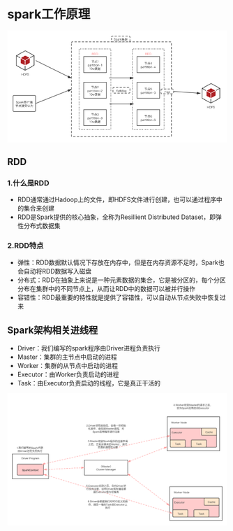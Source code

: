 # spark工作原理
![fail](img/2.1.png)

## RDD
### 1.什么是RDD
- RDD通常通过Hadoop上的文件，即HDFS文件进行创建，也可以通过程序中的集合来创建
- RDD是Spark提供的核心抽象，全称为Resillient Distributed Dataset，即弹性分布式数据集

### 2.RDD特点
- 弹性：RDD数据默认情况下存放在内存中，但是在内存资源不足时，Spark也会自动将RDD数据写入磁盘
- 分布式：RDD在抽象上来说是一种元素数据的集合，它是被分区的，每个分区分布在集群中的不同节点上，从而让RDD中的数据可以被并行操作
- 容错性：RDD最重要的特性就是提供了容错性，可以自动从节点失败中恢复过来

## Spark架构相关进线程
- Driver：我们编写的spark程序由Driver进程负责执行
- Master：集群的主节点中启动的进程
- Worker：集群的从节点中启动的进程
- Executor：由Worker负责启动的进程
- Task：由Executor负责启动的线程，它是真正干活的

![fail](img/2.2.png)